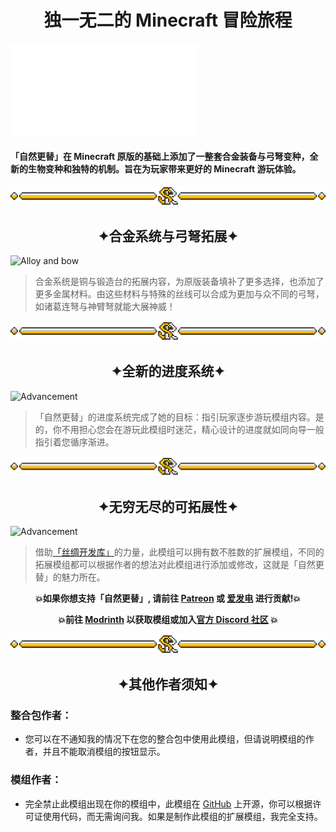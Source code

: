 <!--suppress HtmlDeprecatedAttribute -->
<h1 align = "center">独一无二的 Minecraft 冒险旅程</h1>

<iframe align = "center" src="//player.bilibili.com/player.html?isOutside=true&aid=267880117&bvid=BV1JY411k7Wq&cid=1037607343&p=1" scrolling="no" border="0" frameborder="no" framespacing="0" allowfullscreen="true"></iframe>

#### 「自然更替」在 Minecraft 原版的基础上添加了一整套合金装备与弓弩变种，全新的生物变种和独特的机制。旨在为玩家带来更好的 Minecraft 游玩体验。

![Line](/img/Line.png)

<h2 align = "center">✦合金系统与弓弩拓展✦</h2>

![Alloy and bow](/img/Alloy%20and%20bow.gif)

> 合金系统是铜与锻造台的拓展内容，为原版装备填补了更多选择，也添加了更多金属材料。由这些材料与特殊的丝线可以合成为更加与众不同的弓弩，如诸葛连弩与神臂弩就能大展神威！

![Line](/img/Line.png)

<h2 align = "center">✦全新的进度系统✦</h2>

![Advancement](/img/Advancement.gif?raw=true)

> 「自然更替」的进度系统完成了她的目标：指引玩家逐步游玩模组内容。是的，你不用担心您会在游玩此模组时迷茫，精心设计的进度就如同向导一般指引着您循序渐进。

![Line](/img/Line.png)

<h2 align = "center">✦无穷无尽的可拓展性✦</h2>

![Advancement](/img/Advancement.gif?raw=true)

> 借助[「丝绸开发库」](https://github.com/Silk-MC/Silk-API)的力量，此模组可以拥有数不胜数的扩展模组，不同的拓展模组都可以根据作者的想法对此模组进行添加或修改，这就是「自然更替」的魅力所在。

**<p align = "center">💥如果你想支持「自然更替」, 请前往 [Patreon](https://www.patreon.com/GameGeek_Saikel) 或 [爱发电](https://afdian.net/a/GameGeek_Saikel)
进行贡献!💥</p>**
**<p align = "center">💥前往 [Modrinth](https://modrinth.com/mod/spontaneous-replace) 以获取模组或加入[官方 Discord 社区](https://discord.com/invite/ChRbMFgVw3)
💥</p>**

![Line](/img/Line.png)

<h2 align = "center">✦其他作者须知✦</h2>

### 整合包作者：

- 您可以在不通知我的情况下在您的整合包中使用此模组，但请说明模组的作者，并且不能取消模组的按钮显示。

### 模组作者：

- 完全禁止此模组出现在你的模组中，此模组在 [GitHub](https://github.com/Saikel-Orado-Liu/Spontaneous-Replace) 上开源，你可以根据许可证使用代码，而无需询问我。如果是制作此模组的扩展模组，我完全支持。